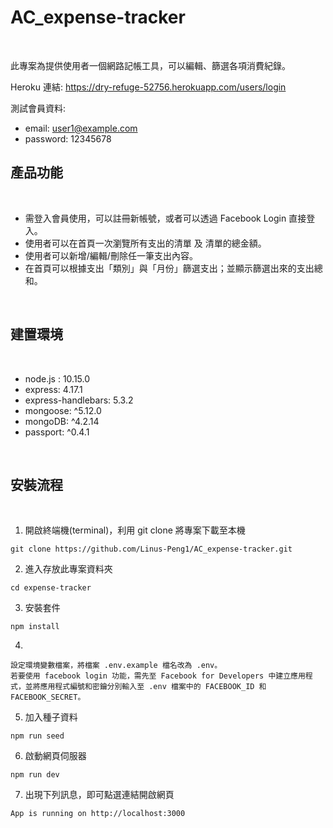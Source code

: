 # AC_expense-tracker

<br>

此專案為提供使用者一個網路記帳工具，可以編輯、篩選各項消費紀錄。

Heroku 連結: https://dry-refuge-52756.herokuapp.com/users/login

測試會員資料: 
* email: user1@example.com
* password: 12345678

## 產品功能

<br>

* 需登入會員使用，可以註冊新帳號，或者可以透過 Facebook Login 直接登入。
* 使用者可以在首頁一次瀏覽所有支出的清單 及 清單的總金額。
* 使用者可以新增/編輯/刪除任一筆支出內容。
* 在首頁可以根據支出「類別」與「月份」篩選支出；並顯示篩選出來的支出總和。

<br>

## 建置環境

<br>

* node.js : 10.15.0
* express: 4.17.1
* express-handlebars: 5.3.2
* mongoose: ^5.12.0
* mongoDB: ^4.2.14
* passport: ^0.4.1

<br>

## 安裝流程

<br>

1. 開啟終端機(terminal)，利用 git clone 將專案下載至本機
```
git clone https://github.com/Linus-Peng1/AC_expense-tracker.git
```
2. 進入存放此專案資料夾
```
cd expense-tracker
```
3. 安裝套件
```
npm install
```
4. 
```
設定環境變數檔案，將檔案 .env.example 檔名改為 .env。
若要使用 facebook login 功能，需先至 Facebook for Developers 中建立應用程式，並將應用程式編號和密鑰分別輸入至 .env 檔案中的 FACEBOOK_ID 和 FACEBOOK_SECRET。
```
5. 加入種子資料
```
npm run seed
```

6. 啟動網頁伺服器
```
npm run dev
```
7. 出現下列訊息，即可點選連結開啟網頁
```
App is running on http://localhost:3000
```
